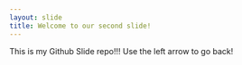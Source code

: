```yaml
---
layout: slide
title: Welcome to our second slide!
---
```

This is my Github Slide repo!!!
Use the left arrow to go back!
